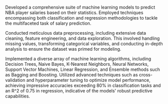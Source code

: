 Developed a comprehensive suite of machine learning models to predict NBA player salaries based on their statistics. Employed techniques encompassing both classification and regression methodologies to tackle the multifaceted task of salary prediction.

Conducted meticulous data preprocessing, including extensive data cleaning, feature engineering, and data exploration. This involved handling missing values, transforming categorical variables, and conducting in-depth analysis to ensure the dataset was primed for modeling.

Implemented a diverse array of machine learning algorithms, including Decision Trees, Naive Bayes, K-Nearest Neighbors, Neural Networks, Support Vector Machines, Linear Regression, and Ensemble methods such as Bagging and Boosting. Utilized advanced techniques such as cross-validation and hyperparameter tuning to optimize model performance, achieving impressive accuracies exceeding 80% in classification tasks and an R^2 of 0.75 in regression, indicative of the models' robust predictive capabilities.
